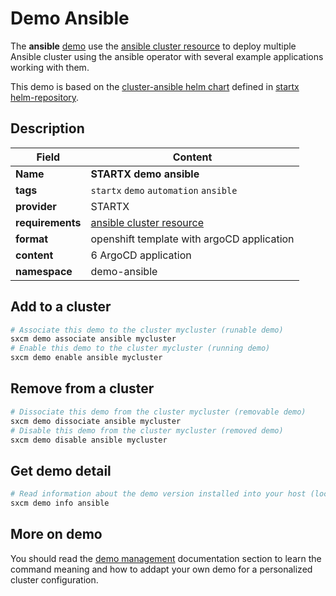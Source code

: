# Demo Ansible

The **ansible** [demo](../../5-demos) use the [ansible cluster resource](../../resources/ansible) to deploy multiple Ansible cluster using the ansible operator with several example applications working with them.

This demo is based on the [cluster-ansible helm chart](https://helm-repository.readthedocs.io/en/latest/charts/cluster-ansible) defined in [startx helm-repository](https://helm-repository.readthedocs.io).

## Description

| Field            | Content                                             |
| ---------------- | --------------------------------------------------- |
| **Name**         | **STARTX demo ansible**                             |
| **tags**         | `startx` `demo` `automation` `ansible`              |
| **provider**     | STARTX                                              |
| **requirements** | [ansible cluster resource](../../resources/ansible) |
| **format**       | openshift template with argoCD application          |
| **content**      | 6 ArgoCD application                                |
| **namespace**    | demo-ansible                                        |

## Add to a cluster

```bash
# Associate this demo to the cluster mycluster (runable demo)
sxcm demo associate ansible mycluster
# Enable this demo to the cluster mycluster (running demo)
sxcm demo enable ansible mycluster
```

## Remove from a cluster

```bash
# Dissociate this demo from the cluster mycluster (removable demo)
sxcm demo dissociate ansible mycluster
# Disable this demo from the cluster mycluster (removed demo)
sxcm demo disable ansible mycluster
```

## Get demo detail

```bash
# Read information about the demo version installed into your host (local)
sxcm demo info ansible
```

## More on demo

You should read the [demo management](../../5-demos) documentation section to learn the command
meaning and how to addapt your own demo for a personalized cluster configuration.
